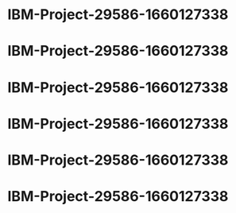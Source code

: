 # IBM-Project-29586-1660127338
# IBM-Project-29586-1660127338
# IBM-Project-29586-1660127338
# IBM-Project-29586-1660127338
# IBM-Project-29586-1660127338
# IBM-Project-29586-1660127338
